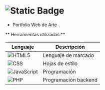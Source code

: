 # ![Static Badge](https://img.shields.io/badge/Ger-Art-mediumlateblue)

- Portfolio Web de Arte

** Herramientas utilizadas:**

| Lenguaje | Descripción            |
|----------|------------------------|
| ![HTML5](https://img.shields.io/badge/HTML5-%23E34F26.svg?logo=html5&logoColor=white)     | Lenguaje de marcado    |
| ![CSS](https://img.shields.io/badge/CSS-%231572B6.svg?logo=css3&logoColor=white)      | Hojas de estilo        |
| ![JavaScript](https://img.shields.io/badge/JavaScript-%23F7DF1E.svg?logo=javascript&logoColor=black)       | Programación           |
| ![PHP](https://img.shields.io/badge/PHP-%23777BB4.svg?logo=php&logoColor=white)        | Programación backend |
